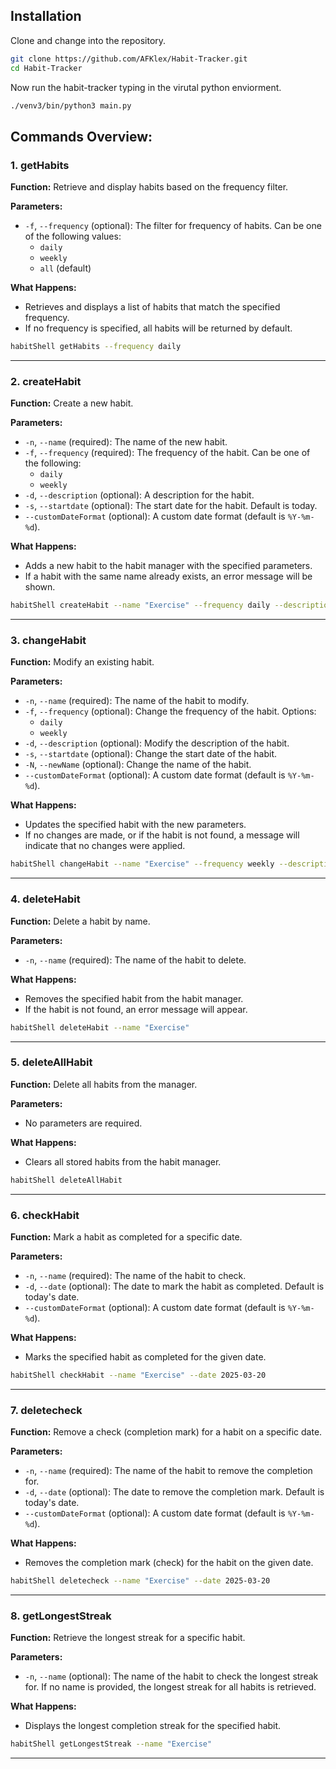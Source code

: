 ## Installation

Clone and change into the repository. 
```bash
git clone https://github.com/AFKlex/Habit-Tracker.git
cd Habit-Tracker
```

Now run the habit-tracker typing in the virutal python enviorment. 
```bash 
./venv3/bin/python3 main.py
```

## Commands Overview:
### 1. **getHabits**
**Function:** Retrieve and display habits based on the frequency filter.

**Parameters:**
- `-f`, `--frequency` (optional): The filter for frequency of habits. Can be one of the following values:
  - `daily`
  - `weekly`
  - `all` (default)
  
**What Happens:**
- Retrieves and displays a list of habits that match the specified frequency.
- If no frequency is specified, all habits will be returned by default.

```bash
habitShell getHabits --frequency daily
```

---

### 2. **createHabit**
**Function:** Create a new habit.

**Parameters:**
- `-n`, `--name` (required): The name of the new habit.
- `-f`, `--frequency` (required): The frequency of the habit. Can be one of the following:
  - `daily`
  - `weekly`
- `-d`, `--description` (optional): A description for the habit.
- `-s`, `--startdate` (optional): The start date for the habit. Default is today.
- `--customDateFormat` (optional): A custom date format (default is `%Y-%m-%d`).

**What Happens:**
- Adds a new habit to the habit manager with the specified parameters. 
- If a habit with the same name already exists, an error message will be shown.
  
```bash
habitShell createHabit --name "Exercise" --frequency daily --description "Morning workout" --startdate 2025-03-20
```

---

### 3. **changeHabit**
**Function:** Modify an existing habit.

**Parameters:**
- `-n`, `--name` (required): The name of the habit to modify.
- `-f`, `--frequency` (optional): Change the frequency of the habit. Options:
  - `daily`
  - `weekly`
- `-d`, `--description` (optional): Modify the description of the habit.
- `-s`, `--startdate` (optional): Change the start date of the habit.
- `-N`, `--newName` (optional): Change the name of the habit.
- `--customDateFormat` (optional): A custom date format (default is `%Y-%m-%d`).

**What Happens:**
- Updates the specified habit with the new parameters.
- If no changes are made, or if the habit is not found, a message will indicate that no changes were applied.

```bash
habitShell changeHabit --name "Exercise" --frequency weekly --description "Evening workout" --startdate 2025-03-21
```

---

### 4. **deleteHabit**
**Function:** Delete a habit by name.

**Parameters:**
- `-n`, `--name` (required): The name of the habit to delete.

**What Happens:**
- Removes the specified habit from the habit manager.
- If the habit is not found, an error message will appear.

```bash
habitShell deleteHabit --name "Exercise"
```

---

### 5. **deleteAllHabit**
**Function:** Delete all habits from the manager.

**Parameters:**
- No parameters are required.

**What Happens:**
- Clears all stored habits from the habit manager.

```bash
habitShell deleteAllHabit
```

---

### 6. **checkHabit**
**Function:** Mark a habit as completed for a specific date.

**Parameters:**
- `-n`, `--name` (required): The name of the habit to check.
- `-d`, `--date` (optional): The date to mark the habit as completed. Default is today's date.
- `--customDateFormat` (optional): A custom date format (default is `%Y-%m-%d`).

**What Happens:**
- Marks the specified habit as completed for the given date.
  
```bash
habitShell checkHabit --name "Exercise" --date 2025-03-20
```

---

### 7. **deletecheck**
**Function:** Remove a check (completion mark) for a habit on a specific date.

**Parameters:**
- `-n`, `--name` (required): The name of the habit to remove the completion for.
- `-d`, `--date` (optional): The date to remove the completion mark. Default is today's date.
- `--customDateFormat` (optional): A custom date format (default is `%Y-%m-%d`).

**What Happens:**
- Removes the completion mark (check) for the habit on the given date.
  
```bash
habitShell deletecheck --name "Exercise" --date 2025-03-20
```

---

### 8. **getLongestStreak**
**Function:** Retrieve the longest streak for a specific habit.

**Parameters:**
- `-n`, `--name` (optional): The name of the habit to check the longest streak for. If no name is provided, the longest streak for all habits is retrieved.

**What Happens:**
- Displays the longest completion streak for the specified habit.

```bash
habitShell getLongestStreak --name "Exercise"
```

---

